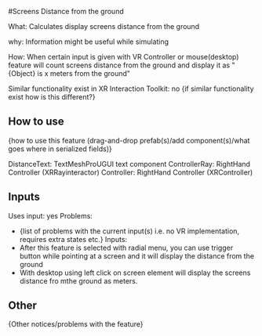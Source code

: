 #Screens Distance from the ground

What: Calculates display screens distance from the ground

why: Information might be useful while simulating

How: When certain input is given with VR Controller or mouse(desktop) feature will count screens distance from the ground and
display it as "{Object} is x meters from the ground"


Similar functionality exist in XR Interaction Toolkit: no
{if similar functionality exist how is this different?}

## How to use

{how to use this feature (drag-and-drop prefab(s)/add component(s)/what goes where in serialized fields)}

DistanceText: TextMeshProUGUI text component
ControllerRay: RightHand Controller (XRRayinteractor)
Controller: RightHand Controller (XRController)

## Inputs  
Uses input: yes
Problems:
 - {list of problems with the current input(s) i.e. no VR implementation, requires extra states etc.}
Inputs:
 - After this feature is selected with radial menu, you can use trigger button while pointing at a screen and it will display the distance from the ground
 - With desktop using left click on screen element will display the screens distance fro mthe ground as meters.


## Other

{Other notices/problems with the feature}